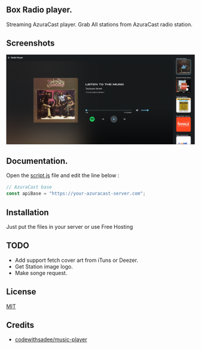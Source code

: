 ## Box Radio player.

Streaming AzuraCast player. Grab All stations from AzuraCast radio station.

## Screenshots

![Demo Screenshots](https://raw.githubusercontent.com/PeWe79/box-azuracast-player/main/static/images/thumbs.png)


## Documentation.

Open the [script.js](https://github.com/PeWe79/box-azuracast-player/blob/main/static/js/script.js) file and edit the line below :

```javascript
// AzuraCast base
const apiBase = "https://your-azuracast-server.com";

```

## Installation
Just put the files in your server or use Free Hosting

## TODO
* Add support fetch cover art from iTuns or Deezer.
* Get Station image logo.
* Make songe request.

## License

[MIT](https://github.com/codewithsadee/music-player?tab=MIT-1-ov-file)

## Credits
* [codewithsadee/music-player](https://github.com/codewithsadee/music-player)
